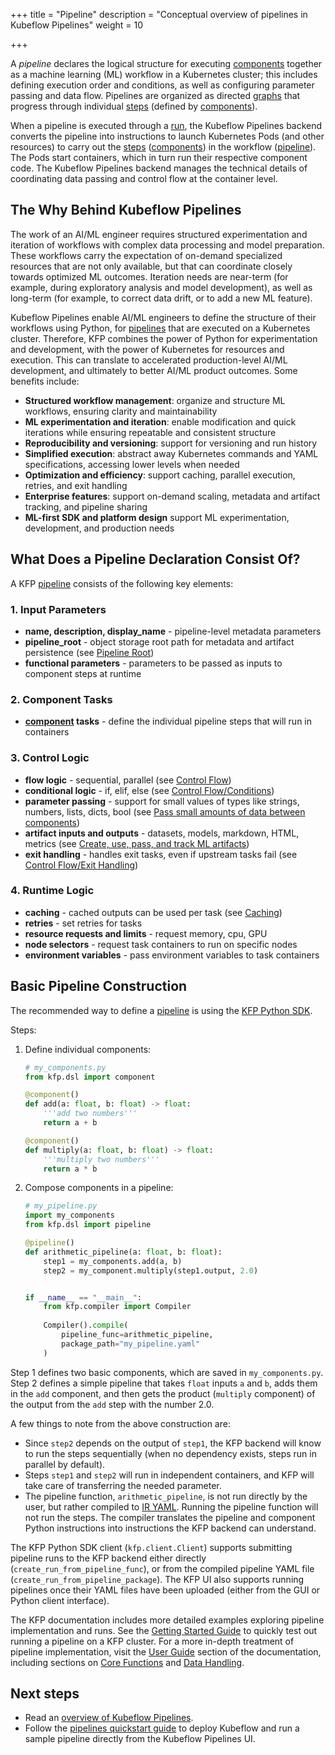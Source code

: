 +++
title = "Pipeline"
description = "Conceptual overview of pipelines in Kubeflow Pipelines"
weight = 10
                    
+++

A *pipeline* declares the logical structure for executing [components][component] together as a machine learning (ML) workflow in a Kubernetes cluster; this includes defining execution order and conditions, as well as configuring parameter passing and data flow. Pipelines are organized as directed [graphs][graph] that progress through individual [steps][step] (defined by [components][component]).

When a pipeline is executed through a [run][run], the Kubeflow Pipelines backend converts the pipeline into instructions to launch Kubernetes Pods (and other resources)
to carry out the [steps][step] ([components][component]) in the workflow ([pipeline][pipeline]). The Pods start containers, which in turn run their respective component code. The Kubeflow Pipelines backend manages the technical details of coordinating data passing and control flow at the container level.


## The Why Behind Kubeflow Pipelines

The work of an AI/ML engineer requires structured experimentation and iteration of workflows with complex data processing and model preparation. These workflows carry the expectation of on-demand specialized resources that are not only available, but that can coordinate closely towards optimized ML outcomes. Iteration needs are near-term (for example, during exploratory analysis and model development), as well as long-term (for example, to correct data drift, or to add a new ML feature).

Kubeflow Pipelines enable AI/ML engineers to define the structure of their workflows using Python, for [pipelines][pipeline] that are executed on a Kubernetes cluster. Therefore, KFP combines the power of Python for experimentation and development, with the power of Kubernetes for resources and execution. This can translate to accelerated production-level AI/ML development, and ultimately to better AI/ML product outcomes. Some benefits include:

- **Structured workflow management**: organize and structure ML workflows, ensuring clarity and maintainability
- **ML experimentation and iteration**: enable modification and quick iterations while ensuring repeatable and consistent structure
- **Reproducibility and versioning**: support for versioning and run history
- **Simplified execution**: abstract away Kubernetes commands and YAML specifications, accessing lower levels when needed
- **Optimization and efficiency**: support caching, parallel execution, retries, and exit handling
- **Enterprise features**: support on-demand scaling, metadata and artifact tracking, and pipeline sharing
- **ML-first SDK and platform design** support ML experimentation, development, and production needs

## What Does a Pipeline Declaration Consist Of?
A KFP [pipeline][pipeline] consists of the following key elements:
### 1. Input Parameters
- **name, description, display_name** - pipeline-level metadata parameters
- **pipeline_root** - object storage root path for metadata and artifact persistence (see [Pipeline Root][Pipeline Root])
- **functional parameters** - parameters to be passed as inputs to component steps at runtime

### 2. Component Tasks
- **[component][component] tasks** - define the individual pipeline steps that will run in containers

### 3. Control Logic
- **flow logic** - sequential, parallel (see [Control Flow][control-flow])
- **conditional logic** - if, elif, else (see [Control Flow/Conditions][Conditions])
- **parameter passing** - support for small values of types like strings, numbers, lists, dicts, bool (see [Pass small amounts of data between components][Param Passing])
- **artifact inputs and outputs** - datasets, models, markdown, HTML, metrics (see [Create, use, pass, and track ML artifacts][Artifact Handling])
- **exit handling** - handles exit tasks, even if upstream tasks fail (see [Control Flow/Exit Handling][Exit Handling])

### 4. Runtime Logic
- **caching** - cached outputs can be used per task (see [Caching][Caching])
- **retries** - set retries for tasks
- **resource requests and limits** - request memory, cpu, GPU
- **node selectors** - request task containers to run on specific nodes
- **environment variables** - pass environment variables to task containers

## Basic Pipeline Construction

The recommended way to define a [pipeline][pipeline] is using the [KFP Python SDK][KFP SDK].

Steps:
1. Define individual components:
    ```python
    # my_components.py
    from kfp.dsl import component

    @component()
    def add(a: float, b: float) -> float:
        '''add two numbers'''
        return a + b    

    @component()
    def multiply(a: float, b: float) -> float:
        '''multiply two numbers'''
        return a * b
    ```

2. Compose components in a pipeline:
    ```python
    # my_pipeline.py
    import my_components
    from kfp.dsl import pipeline

    @pipeline()
    def arithmetic_pipeline(a: float, b: float):
        step1 = my_components.add(a, b)
        step2 = my_component.multiply(step1.output, 2.0)


    if __name__ == "__main__":
        from kfp.compiler import Compiler
        
        Compiler().compile(
            pipeline_func=arithmetic_pipeline, 
            package_path="my_pipeline.yaml"
        )
    ```

Step 1 defines two basic components, which are saved in `my_components.py`. Step 2 defines a simple pipeline that takes `float` inputs `a` and `b`, adds them in the `add` component, and then gets the product (`multiply` component) of the output from the `add` step with the number 2.0.

A few things to note from the above construction are:
- Since `step2` depends on the output of `step1`, the KFP backend will know to run the steps sequentially (when no dependency exists, steps run in parallel by default).
- Steps `step1` and `step2` will run in independent containers, and KFP will take care of transferring the needed parameter.
- The pipeline function, `arithmetic_pipeline`, is not run directly by the user, but rather compiled to [IR YAML][IR YAML]. Running the pipeline function will not run the steps. The compiler translates the pipeline and component Python instructions into instructions the KFP backend can understand.

The KFP Python SDK client (`kfp.client.Client`) supports submitting pipeline runs to the KFP backend either directly (`create_run_from_pipeline_func`), or from the compiled pipeline YAML file (`create_run_from_pipeline_package`). The KFP UI also supports running pipelines once their YAML files have been uploaded (either from the GUI or Python client interface).

The KFP documentation includes more detailed examples exploring pipeline implementation and runs. See the [Getting Started Guide][Getting Started] to quickly test out running a pipeline on a KFP cluster. For a more in-depth treatment of pipeline implementation, visit the [User Guide][User Guide] section of the documentation, including sections on [Core Functions][Core Functions] and [Data Handling][Data Handling].

## Next steps
* Read an [overview of Kubeflow Pipelines][overview].
* Follow the [pipelines quickstart guide][Getting Started] 
  to deploy Kubeflow and run a sample pipeline directly from the Kubeflow 
  Pipelines UI.


[overview]: /docs/components/pipelines/overview
[pipeline]: /docs/components/pipelines/concepts/pipeline
[component]: /docs/components/pipelines/concepts/component
[graph]: /docs/components/pipelines/concepts/graph
[step]: /docs/components/pipelines/concepts/step
[run]: /docs/components/pipelines/concepts/run
[KFP SDK]: https://kubeflow-pipelines.readthedocs.io
[IR YAML]: /docs/components/pipelines/concepts/ir-yaml
[Getting Started]: /docs/components/pipelines/getting-started
[User Guide]: /docs/components/pipelines/user-guides/
[Data Handling]: /docs/components/pipelines/user-guides/data-handling/parameters/
[Core Functions]: /docs/components/pipelines/user-guides/core-functions/ 
[Run a Pipeline]: /docs/components/pipelines/user-guides/core-functions/run-a-pipeline/
[Compile a Pipeline]: /docs/components/pipelines/user-guides/core-functions/compile-a-pipeline/
[Param Passing]: /docs/components/pipelines/user-guides/data-handling/parameters/
[Artifact Handling]: /docs/components/pipelines/user-guides/data-handling/artifacts/
[Exit Handling]: /docs/components/pipelines/user-guides/core-functions/control-flow/#exit-handling
[Conditions]: /docs/components/pipelines/user-guides/core-functions/control-flow/#conditions
[Caching]: /docs/components/pipelines/user-guides/core-functions/caching/
[Pipeline Root]: /docs/components/pipelines/concepts/pipeline-root
[control-flow]: /docs/components/pipelines/user-guides/core-functions/control-flow

